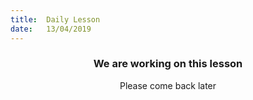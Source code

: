 ```yaml
---
title:  Daily Lesson
date:   13/04/2019
---
```


### <center>We are working on this lesson</center>
<center>Please come back later</center>